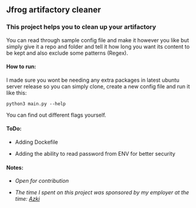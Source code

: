 ## Jfrog artifactory cleaner

### This project helps you to clean up your artifactory

You can read through sample config file and make it however you like but simply give it a repo and folder and tell it how long you want its content to be kept and also exclude some patterns (Regex).

#### How to run:

I made sure you wont be needing any extra packages in latest ubuntu server release so you can simply clone, create a new config file and run it like this:

`python3 main.py --help`

You can find out different flags yourself.

#### ToDo:

- Adding Dockefile

- Adding the ability to read password from ENV for better security

#### Notes:

- *Open for contribution*

- *The time I spent on this project was sponsored by my employer at the time: [Azki](https://www.azki.com)*
